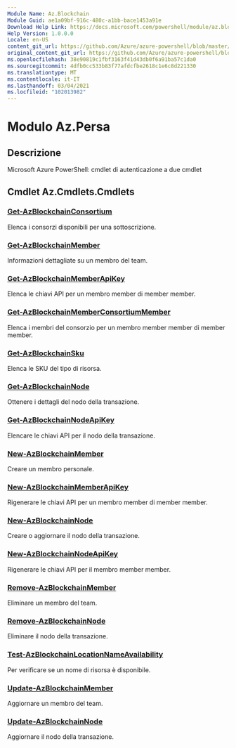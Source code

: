```yaml
---
Module Name: Az.Blockchain
Module Guid: ae1a09bf-916c-480c-a1bb-bace1453a91e
Download Help Link: https://docs.microsoft.com/powershell/module/az.blockchain
Help Version: 1.0.0.0
Locale: en-US
content_git_url: https://github.com/Azure/azure-powershell/blob/master/src/Blockchain/help/Az.Blockchain.md
original_content_git_url: https://github.com/Azure/azure-powershell/blob/master/src/Blockchain/help/Az.Blockchain.md
ms.openlocfilehash: 38e90819c1fbf3163f41d43db0f6a91ba57c1da0
ms.sourcegitcommit: 4dfb0cc533b83f77afdcfbe2618c1e6c8d221330
ms.translationtype: MT
ms.contentlocale: it-IT
ms.lasthandoff: 03/04/2021
ms.locfileid: "102013982"
---
```

# Modulo Az.Persa
## Descrizione
Microsoft Azure PowerShell: cmdlet di autenticazione a due cmdlet

## Cmdlet Az.Cmdlets.Cmdlets
### [Get-AzBlockchainConsortium](Get-AzBlockchainConsortium.md)
Elenca i consorzi disponibili per una sottoscrizione.

### [Get-AzBlockchainMember](Get-AzBlockchainMember.md)
Informazioni dettagliate su un membro del team.

### [Get-AzBlockchainMemberApiKey](Get-AzBlockchainMemberApiKey.md)
Elenca le chiavi API per un membro member di member member.

### [Get-AzBlockchainMemberConsortiumMember](Get-AzBlockchainMemberConsortiumMember.md)
Elenca i membri del consorzio per un membro member member di member member.

### [Get-AzBlockchainSku](Get-AzBlockchainSku.md)
Elenca le SKU del tipo di risorsa.

### [Get-AzBlockchainNode](Get-AzBlockchainTransactionNode.md)
Ottenere i dettagli del nodo della transazione.

### [Get-AzBlockchainNodeApiKey](Get-AzBlockchainTransactionNodeApiKey.md)
Elencare le chiavi API per il nodo della transazione.

### [New-AzBlockchainMember](New-AzBlockchainMember.md)
Creare un membro personale.

### [New-AzBlockchainMemberApiKey](New-AzBlockchainMemberApiKey.md)
Rigenerare le chiavi API per un membro member di member member.

### [New-AzBlockchainNode](New-AzBlockchainTransactionNode.md)
Creare o aggiornare il nodo della transazione.

### [New-AzBlockchainNodeApiKey](New-AzBlockchainTransactionNodeApiKey.md)
Rigenerare le chiavi API per il membro member member.

### [Remove-AzBlockchainMember](Remove-AzBlockchainMember.md)
Eliminare un membro del team.

### [Remove-AzBlockchainNode](Remove-AzBlockchainTransactionNode.md)
Eliminare il nodo della transazione.

### [Test-AzBlockchainLocationNameAvailability](Test-AzBlockchainLocationNameAvailability.md)
Per verificare se un nome di risorsa è disponibile.

### [Update-AzBlockchainMember](Update-AzBlockchainMember.md)
Aggiornare un membro del team.

### [Update-AzBlockchainNode](Update-AzBlockchainTransactionNode.md)
Aggiornare il nodo della transazione.

